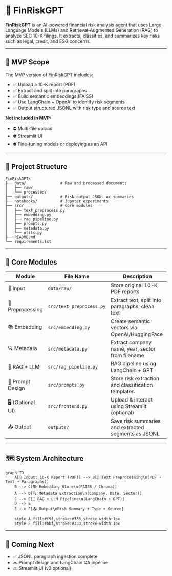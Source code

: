 
# 🧠 FinRiskGPT

**FinRiskGPT** is an AI-powered financial risk analysis agent that uses Large Language Models (LLMs) and Retrieval-Augmented Generation (RAG) to analyze SEC 10-K filings. It extracts, classifies, and summarizes key risks such as legal, credit, and ESG concerns.

---

## 🚀 MVP Scope

The MVP version of FinRiskGPT includes:

- ✅ Upload a 10-K report (PDF)
- ✅ Extract and split into paragraphs
- ✅ Build semantic embeddings (FAISS)
- ✅ Use LangChain + OpenAI to identify risk segments
- ✅ Output structured JSONL with risk type and source text

**Not included in MVP:**
- ⛔ Multi-file upload
- ⛔ Streamlit UI
- ⛔ Fine-tuning models or deploying as an API

---

## 🧱 Project Structure

```
FinRiskGPT/
├── data/               # Raw and processed documents
│   ├── raw/
│   └── processed/
├── outputs/            # Risk output JSONL or summaries
├── notebooks/          # Jupyter experiments
├── src/                # Core modules
│   ├── text_preprocess.py
│   ├── embedding.py
│   ├── rag_pipeline.py
│   ├── prompts.py
│   ├── metadata.py
│   └── utils.py
├── README.md
└── requirements.txt
```

---

## 🔧 Core Modules

| Module            | File Name              | Description                                           |
|-------------------|------------------------|-------------------------------------------------------|
| 📄 Input          | `data/raw/`            | Store original 10-K PDF reports                      |
| 🧹 Preprocessing  | `src/text_preprocess.py` | Extract text, split into paragraphs, clean text     |
| 📚 Embedding      | `src/embedding.py`     | Create semantic vectors via OpenAI/HuggingFace      |
| 🔍 Metadata       | `src/metadata.py`      | Extract company name, year, sector from filename     |
| 🤖 RAG + LLM      | `src/rag_pipeline.py`  | RAG pipeline using LangChain + GPT                   |
| 🧪 Prompt Design  | `src/prompts.py`       | Store risk extraction and classification templates   |
| 🖥️ (Optional UI) | `src/frontend.py`      | Upload & interact using Streamlit (optional)         |
| 📤 Output         | `outputs/`             | Save risk summaries and extracted segments as JSONL  |

---

## 🗺️ System Architecture

```mermaid
graph TD
    A[📄 Input: 10-K Report (PDF)] --> B[🧹 Text Preprocessing\n(PDF ➝ Text ➝ Paragraphs)]
    B --> C[📚 Embedding Store\n(FAISS / Chroma)]
    A --> D[🔍 Metadata Extraction\n(Company, Date, Sector)]
    C --> E[🤖 RAG + LLM Pipeline\n(LangChain + GPT)]
    D --> E
    E --> F[📤 Output\nRisk Summary + Type + Source]

    style A fill:#f9f,stroke:#333,stroke-width:1px
    style F fill:#bbf,stroke:#333,stroke-width:1px
```

---

## 📌 Coming Next

- ✅ JSONL paragraph ingestion complete
- 🔜 Prompt design and LangChain QA pipeline
- 🔜 Streamlit UI (v2 optional)

